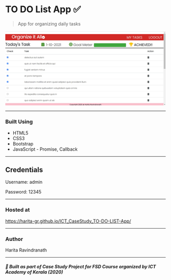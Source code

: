 # TO DO List App :white_check_mark:
> App for organizing daily tasks

<img src="https://github.com/harita-gr/ICT_CaseStudy_TO-DO-LIST-App/blob/54784217245d767003fc703142afdf5ed8f57707/cover_image.jpg" alt="cover" />

---
### Built Using
- HTML5
- CSS3
- Bootstrap
- JavaScript - Promise, Callback
---

## Credentials

 Username: admin
 
 Password: 12345
 
---
### Hosted at
https://harita-gr.github.io/ICT_CaseStudy_TO-DO-LIST-App/

---
### Author
Harita Ravindranath

---
#####  :pushpin: Built as part of Case Study Project for FSD Course organized by ICT Academy of Kerala (2020)

